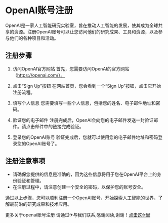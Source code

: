 # OpenAI账号注册

OpenAI是一家人工智能研究实验室，旨在推动人工智能的发展，使其成为全球共享的资源。注册OpenAI账号可以让您访问他们的研究成果、工具和资源，以及参与他们的各种项目和活动。

## 注册步骤

1. 访问OpenAI官方网站
   首先，您需要访问OpenAI的官方网站（https://openai.com/）。

2. 点击“Sign Up”按钮
   在网站首页，您会看到一个“Sign Up”按钮，点击它开始注册流程。

3. 填写个人信息
   您需要填写一些个人信息，包括您的姓名、电子邮件地址和密码。

4. 验证您的电子邮件
   注册完成后，OpenAI会向您的电子邮件发送一封验证邮件。请点击邮件中的链接完成验证。

5. 登录您的OpenAI账号
   验证完成后，您就可以使用您的电子邮件地址和密码登录您的OpenAI账号了。

## 注册注意事项

- 请确保您提供的信息是准确的，因为这些信息将用于您在OpenAI平台上的身份验证和管理。
- 在注册过程中，请注意创建一个安全的密码，以保护您的账号安全。

通过以上步骤，您可以顺利注册一个OpenAI账号，开始探索人工智能的世界，了解最前沿的研究成果和技术应用。

更多关于openai账号注册 请通过✈与我们联系,感谢阅读,谢谢！[点击这✈里](https://t.me/lm66bot)